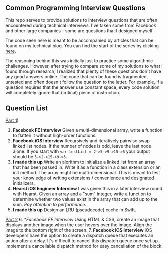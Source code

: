 Common Programming Interview Questions
-------------------------------------------
This repo serves to provide solutions to interview questions that are often encountered during technical interviews. I've taken some from Facebook and other large companies - some are questions that I designed myself. 

The code seen here is meant to be accompanied by articles that can be found on my technical blog. You can find the start of the series by clicking [here](http://karansatia.com/blog-1/2017/2/28/interview-question-practice-series-pt-1).

The reasoning behind this was initially just to practice some algorithmic challenges. However, after trying to compare some of my solutions to what I found through research, I realized that plenty of these questions don't have any good answers online. The code that can be found is fragmented, untested and often doesn't follow the question to the letter. For example, if a question requires that the answer use constant space, every code solution will completely ignore that (critical) piece of instruction.

Question List
-------------------------------------------
[Part 1](http://karansatia.com/blog-1/2017/2/28/interview-question-practice-series-pt-1))

1. **Facebook FE Interview** Given a multi-dimensional array, write a function to flatten it without high-order functions.
2. **Facebook iOS Interview** Recursively and iteratively pairwise swap linked list nodes. If the number of nodes is odd, leave the last node alone. If you start with `var testList = 2->5->9->15->5` your output should be `5->2->15->9->5`. 
3. **I made this up** Write an alorithm to initialize a linked list from an array that has been passed in. Write it as a function in a class extension or an init method. The array might be multi-dimensional. This is meant to test your knowledge of writing extensions / convenience and designated initializers.
4. **Hearst iOS Engineer Interview** I was given this in a later interview round with Hearst. Given an array and a "sum" integer, write a function to determine whether two values exist in the array that can add up to the sum. *Pay attention to performance*.
5. **I made this up** Design an LRU (pseudocode) cache in Swift.

[Part 2](http://karansatia.com/blog-1/2017/3/17/interview-question-practice-series-pt-2)
6. **Facebook FE Interview* Using HTML & CSS, create an image that displays another image when the user hovers over the image. Align the image to the bottom right of the screen.
7. **Facebook iOS Interview** iOS developers have the option to create a dispatch queue that executes an action after a delay. It's difficult to cancel this dispatch queue once set up - implement a cancellable dispatch method for easy cancellation of the block.
